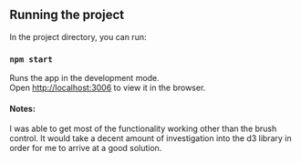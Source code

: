## Running the project

In the project directory, you can run:

### `npm start`

Runs the app in the development mode.\
Open [http://localhost:3006](http://localhost:3006) to view it in the browser.

#### Notes:

I was able to get most of the functionality working other than the brush control. It would take a decent amount of 
investigation into the d3 library in order for me to arrive at a good solution.